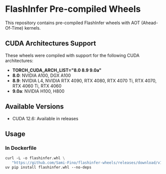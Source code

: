 # FlashInfer Pre-compiled Wheels

This repository contains pre-compiled FlashInfer wheels with AOT (Ahead-Of-Time) kernels.

## CUDA Architectures Support
These wheels were compiled with support for the following CUDA architectures:
- **TORCH_CUDA_ARCH_LIST="8.0 8.9 9.0a"**
 - **8.0**: NVIDIA A100, DGX A100
 - **8.9**: NVIDIA L4, NVIDIA RTX 4090, RTX 4080, RTX 4070 Ti, RTX 4070, RTX 4060 Ti, RTX 4060
 - **9.0a**: NVIDIA H100, H800

## Available Versions
- CUDA 12.6: Available in releases

## Usage

### In Dockerfile
```dockerfile
curl -L -o flashinfer.whl \
   "https://github.com/Sami-Fino/flashinfer-wheels/releases/download/v1.0.0-cuda126/flashinfer_python-0.2.11.post3-cp39-abi3-linux_x86_64.whl"
uv pip install flashinfer.whl --no-deps
